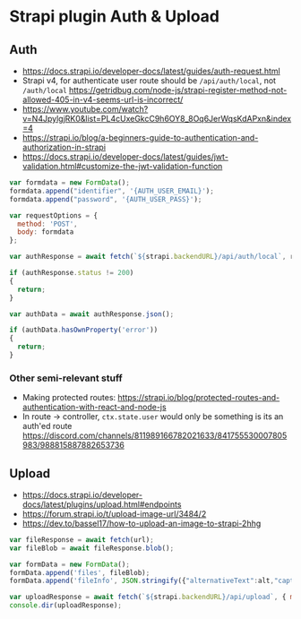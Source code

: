 # Strapi plugin Auth & Upload

## Auth

- https://docs.strapi.io/developer-docs/latest/guides/auth-request.html
- Strapi v4, for authenticate user route should be `/api/auth/local`, not `/auth/local` https://getridbug.com/node-js/strapi-register-method-not-allowed-405-in-v4-seems-url-is-incorrect/
- https://www.youtube.com/watch?v=N4JpylgjRK0&list=PL4cUxeGkcC9h6OY8_8Oq6JerWqsKdAPxn&index=4
- https://strapi.io/blog/a-beginners-guide-to-authentication-and-authorization-in-strapi
- https://docs.strapi.io/developer-docs/latest/guides/jwt-validation.html#customize-the-jwt-validation-function

```js
var formdata = new FormData();
formdata.append("identifier", '{AUTH_USER_EMAIL}');
formdata.append("password", '{AUTH_USER_PASS}');

var requestOptions = {
  method: 'POST',
  body: formdata
};

var authResponse = await fetch(`${strapi.backendURL}/api/auth/local`, requestOptions);

if (authResponse.status != 200)
{
  return;
}

var authData = await authResponse.json();

if (authData.hasOwnProperty('error'))
{
  return;
}
```

### Other semi-relevant stuff

- Making protected routes: https://strapi.io/blog/protected-routes-and-authentication-with-react-and-node-js
- In route -> controller, `ctx.state.user` would only be something is its an auth'ed route https://discord.com/channels/811989166782021633/841755530007805983/988815887882653736

## Upload

- https://docs.strapi.io/developer-docs/latest/plugins/upload.html#endpoints
- https://forum.strapi.io/t/upload-image-url/3484/2
- https://dev.to/bassel17/how-to-upload-an-image-to-strapi-2hhg

```js
var fileResponse = await fetch(url);
var fileBlob = await fileResponse.blob();

var formData = new FormData();
formData.append('files', fileBlob);
formData.append('fileInfo', JSON.stringify({"alternativeText":alt,"caption":"","name":name}));

var uploadResponse = await fetch(`${strapi.backendURL}/api/upload`, { method: 'POST', headers: { "Authorization": `Bearer ${authData.jwt}` }, body: formData });
console.dir(uploadResponse);
```
